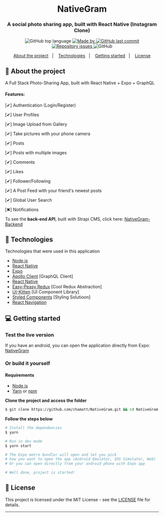 <h1 align="center">
 NativeGram
</h1>

<h3 align="center">
  A social photo sharing app, built with React Native (Instagram Clone)
</h3>

<p align="center">
  <img alt="GitHub top language" src="https://img.shields.io/github/languages/top/chamatt/NativeGram?color=7159c1">

  <a href="https://www.linkedin.com/in/matheus-vicente-d-190001b2/" target="_blank" rel="noopener noreferrer">
    <img alt="Made by" src="https://img.shields.io/badge/made%20by-chamatt-7159c1">
  </a>

  <a href="https://github.com/chamatt/NativeGram/commits/master">
    <img alt="GitHub last commit" src="https://img.shields.io/github/last-commit/chamatt/NativeGram?color=7159c1">
  </a>

  <a href="https://github.com/chamatt/NativeGram/issues">
    <img alt="Repository issues" src="https://img.shields.io/github/issues/chamatt/NativeGram?color=7159c1">
  </a>

  <img alt="GitHub" src="https://img.shields.io/github/license/chamatt/chamatt/NativeGram?color=7159c1">
</p>


<p align="center">
  <a href="#%EF%B8%8F-about-the-project">About the project</a>&nbsp;&nbsp;&nbsp;|&nbsp;&nbsp;&nbsp;
  <a href="#-technologies">Technologies</a>&nbsp;&nbsp;&nbsp;|&nbsp;&nbsp;&nbsp;
  <a href="#-getting-started">Getting started</a>&nbsp;&nbsp;&nbsp;|&nbsp;&nbsp;&nbsp;
  <a href="#-license">License</a>
</p>

## 📔 About the project

A Full Stack Photo-Sharing App, built with React Native + Expo + GraphQL

#### Features:

[✔] Authentication (Login/Register)

[✔] User Profiles

[✔] Image Upload from Gallery

[✔] Take pictures with your phone camera

[✔] Posts

[✔] Posts with multiple images

[✔] Comments

[✔] Likes

[✔] Follower/Following

[✔] A Post Feed with your friend's newest posts

[✔] Global User Search

[✖] Notifications

To see the **back-end API**, built with Strapi CMS, click here: [NativeGram-Backend](https://github.com/chamatt/NativeGram-Backend)<br />

## 🚀 Technologies

Technologies that were used in this application

- [Node.js](https://nodejs.org/en/)
- [React Native](https://reactnative.dev/)
- [Expo](https://expo.io/)
- [Apollo Client](https://www.apollographql.com/docs/react/) [GraphQL Client]
- [React Native](https://reactnative.dev/) 
- [Easy-Peasy Redux](https://github.com/ctrlplusb/easy-peasy) [Cool Redux Abstraction]
- [UI-Kitten](https://akveo.github.io/react-native-ui-kitten/) [UI Component Library]
- [Styled Components](https://styled-components.com/) [Styling Solutioon]
- [React Navigation](https://reactnavigation.org/)

## 💻 Getting started

### Test the live version

If you have an android, you can open the application directly from Expo: [NativeGram](https://expo.io/@chamatt/instagram-clone)

### Or build it yourself

#### Requirements

- [Node.js](https://nodejs.org/en/)
- [Yarn](https://classic.yarnpkg.com/) or [npm](https://www.npmjs.com/)

**Clone the project and access the folder**

```bash
$ git clone https://github.com/chamatt/NativeGram.git && cd NativeGram
```

**Follow the steps below**

```bash
# Install the dependencies
$ yarn

# Run in dev mode
$ yarn start

# The Expo metro bundler will open and let you pick
# how you want to open the app (Android Emulator, IOS Simulator, Web)
# Or you can open directly from your android phone with Expo app

# Well done, project is started!
```

## 📝 License

This project is licensed under the MIT License - see the [LICENSE](LICENSE) file for details.

---
